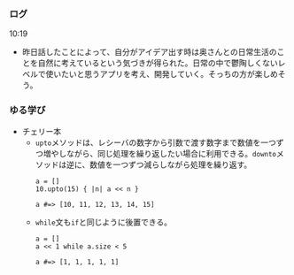 ### ログ
10:19  
- 昨日話したことによって、自分がアイデア出す時は奥さんとの日常生活のことを自然に考えているという気づきが得られた。日常の中で鬱陶しくないレベルで使いたいと思うアプリを考え、開発していく。そっちの方が楽しめそう。  

### ゆる学び
- チェリー本  
  - `upto`メソッドは、レシーバの数字から引数で渡す数字まで数値を一つずつ増やしながら、同じ処理を繰り返したい場合に利用できる。`downto`メソッドは逆に、数値を一つずつ減らしながら処理を繰り返す。  
      ```
      a = []
      10.upto(15) { |n| a << n }
      
      a #=> [10, 11, 12, 13, 14, 15] 
      ```
  - `while`文も`if`と同じように後置できる。  
      ```
      a = []
      a << 1 while a.size < 5
      
      a #=> [1, 1, 1, 1, 1]
      ``` 
